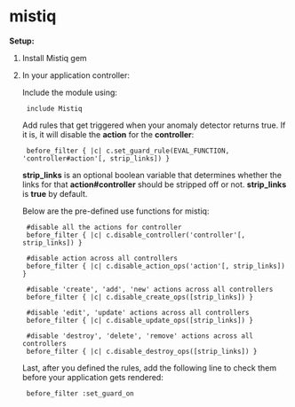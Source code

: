 mistiq
======

<b>Setup:</b>

1. Install Mistiq gem
2. In your application controller:

    Include the module using:
    
        include Mistiq
    
    Add rules that get triggered when your anomaly detector returns true. If it is, it will disable the <b>action</b> for the <b>controller</b>:
    
        before_filter { |c| c.set_guard_rule(EVAL_FUNCTION, 'controller#action'[, strip_links]) }
    
    <b>strip_links</b> is an optional boolean variable that determines whether the links for that <b>action#controller</b> should be stripped off or not. <b>strip_links</b> is <b>true</b> by default.
    
    Below are the pre-defined use functions for mistiq:
    
        #disable all the actions for controller
        before_filter { |c| c.disable_controller('controller'[, strip_links]) }
        
        #disable action across all controllers 
        before_filter { |c| c.disable_action_ops('action'[, strip_links]) }
        
        #disable 'create', 'add', 'new' actions across all controllers
        before_filter { |c| c.disable_create_ops([strip_links]) }
        
        #disable 'edit', 'update' actions across all controllers
        before_filter { |c| c.disable_update_ops([strip_links]) }
        
        #disable 'destroy', 'delete', 'remove' actions across all controllers
        before_filter { |c| c.disable_destroy_ops([strip_links]) }
    
    Last, after you defined the rules, add the following line to check them before your application gets rendered:
    
        before_filter :set_guard_on
